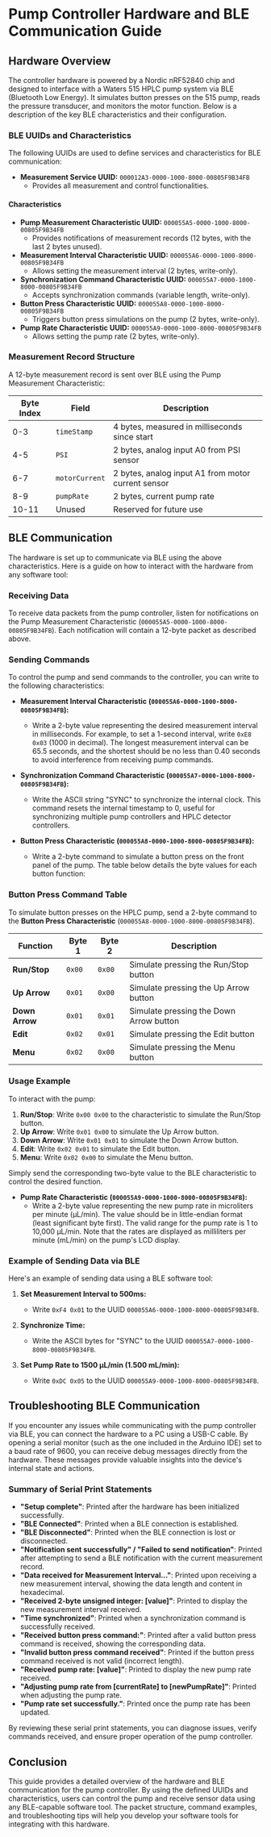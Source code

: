 # Pump Controller Hardware and BLE Communication Guide

## Hardware Overview

The controller hardware is powered by a Nordic nRF52840 chip and designed to interface with a Waters 515 HPLC pump system via BLE (Bluetooth Low Energy). It simulates button presses on the 515 pump, reads the pressure transducer, and monitors the motor function. Below is a description of the key BLE characteristics and their configuration.

### BLE UUIDs and Characteristics

The following UUIDs are used to define services and characteristics for BLE communication:

- **Measurement Service UUID:** `000012A3-0000-1000-8000-00805F9B34FB`
  - Provides all measurement and control functionalities.

#### Characteristics

- **Pump Measurement Characteristic UUID:** `000055A5-0000-1000-8000-00805F9B34FB`
  - Provides notifications of measurement records (12 bytes, with the last 2 bytes unused).
- **Measurement Interval Characteristic UUID:** `000055A6-0000-1000-8000-00805F9B34FB`
  - Allows setting the measurement interval (2 bytes, write-only).
- **Synchronization Command Characteristic UUID:** `000055A7-0000-1000-8000-00805F9B34FB`
  - Accepts synchronization commands (variable length, write-only).
- **Button Press Characteristic UUID:** `000055A8-0000-1000-8000-00805F9B34FB`
  - Triggers button press simulations on the pump (2 bytes, write-only).
- **Pump Rate Characteristic UUID:** `000055A9-0000-1000-8000-00805F9B34FB`
  - Allows setting the pump rate (2 bytes, write-only).

### Measurement Record Structure

A 12-byte measurement record is sent over BLE using the Pump Measurement Characteristic:

| Byte Index | Field         | Description                                      |
|------------|---------------|--------------------------------------------------|
| 0-3        | `timeStamp`   | 4 bytes, measured in milliseconds since start    |
| 4-5        | `PSI`         | 2 bytes, analog input A0 from PSI sensor         |
| 6-7        | `motorCurrent`| 2 bytes, analog input A1 from motor current sensor|
| 8-9        | `pumpRate`    | 2 bytes, current pump rate                       |
| 10-11      | Unused        | Reserved for future use                          |

## BLE Communication

The hardware is set up to communicate via BLE using the above characteristics. Here is a guide on how to interact with the hardware from any software tool:

### Receiving Data

To receive data packets from the pump controller, listen for notifications on the Pump Measurement Characteristic (`000055A5-0000-1000-8000-00805F9B34FB`). Each notification will contain a 12-byte packet as described above.

### Sending Commands

To control the pump and send commands to the controller, you can write to the following characteristics:

- **Measurement Interval Characteristic (`000055A6-0000-1000-8000-00805F9B34FB`):**
  - Write a 2-byte value representing the desired measurement interval in milliseconds. For example, to set a 1-second interval, write `0xE8 0x03` (1000 in decimal). The longest measurement interval can be 65.5 seconds, and the shortest should be no less than 0.40 seconds to avoid interference from receiving pump commands.
  
- **Synchronization Command Characteristic (`000055A7-0000-1000-8000-00805F9B34FB`):**
  - Write the ASCII string "SYNC" to synchronize the internal clock. This command resets the internal timestamp to 0, useful for synchronizing multiple pump controllers and HPLC detector controllers.
  
- **Button Press Characteristic (`000055A8-0000-1000-8000-00805F9B34FB`):**
  - Write a 2-byte command to simulate a button press on the front panel of the pump. The table below details the byte values for each button function:

### Button Press Command Table

To simulate button presses on the HPLC pump, send a 2-byte command to the **Button Press Characteristic** (`000055A8-0000-1000-8000-00805F9B34FB`).

| Function         | Byte 1 | Byte 2 | Description                              |
|------------------|--------|--------|------------------------------------------|
| **Run/Stop**     | `0x00` | `0x00` | Simulate pressing the Run/Stop button    |
| **Up Arrow**     | `0x01` | `0x00` | Simulate pressing the Up Arrow button    |
| **Down Arrow**   | `0x01` | `0x01` | Simulate pressing the Down Arrow button  |
| **Edit**         | `0x02` | `0x01` | Simulate pressing the Edit button        |
| **Menu**         | `0x02` | `0x00` | Simulate pressing the Menu button        |

### Usage Example

To interact with the pump:

1. **Run/Stop**: Write `0x00 0x00` to the characteristic to simulate the Run/Stop button.
2. **Up Arrow**: Write `0x01 0x00` to simulate the Up Arrow button.
3. **Down Arrow**: Write `0x01 0x01` to simulate the Down Arrow button.
4. **Edit**: Write `0x02 0x01` to simulate the Edit button.
5. **Menu**: Write `0x02 0x00` to simulate the Menu button.

Simply send the corresponding two-byte value to the BLE characteristic to control the desired function.

  
- **Pump Rate Characteristic (`000055A9-0000-1000-8000-00805F9B34FB`):**
  - Write a 2-byte value representing the new pump rate in microliters per minute (µL/min). The value should be in little-endian format (least significant byte first). The valid range for the pump rate is 1 to 10,000 µL/min. Note that the rates are displayed as milliliters per minute (mL/min) on the pump's LCD display.

### Example of Sending Data via BLE

Here's an example of sending data using a BLE software tool:

1. **Set Measurement Interval to 500ms:**
   - Write `0xF4 0x01` to the UUID `000055A6-0000-1000-8000-00805F9B34FB`.

2. **Synchronize Time:**
   - Write the ASCII bytes for "SYNC" to the UUID `000055A7-0000-1000-8000-00805F9B34FB`.

3. **Set Pump Rate to 1500 µL/min (1.500 mL/min):**
   - Write `0xDC 0x05` to the UUID `000055A9-0000-1000-8000-00805F9B34FB`.

## Troubleshooting BLE Communication

If you encounter any issues while communicating with the pump controller via BLE, you can connect the hardware to a PC using a USB-C cable. By opening a serial monitor (such as the one included in the Arduino IDE) set to a baud rate of 9600, you can receive debug messages directly from the hardware. These messages provide valuable insights into the device's internal state and actions.

### Summary of Serial Print Statements

- **"Setup complete"**: Printed after the hardware has been initialized successfully.
- **"BLE Connected"**: Printed when a BLE connection is established.
- **"BLE Disconnected"**: Printed when the BLE connection is lost or disconnected.
- **"Notification sent successfully" / "Failed to send notification"**: Printed after attempting to send a BLE notification with the current measurement record.
- **"Data received for Measurement Interval..."**: Printed upon receiving a new measurement interval, showing the data length and content in hexadecimal.
- **"Received 2-byte unsigned integer: [value]"**: Printed to display the new measurement interval received.
- **"Time synchronized"**: Printed when a synchronization command is successfully received.
- **"Received button press command:"**: Printed after a valid button press command is received, showing the corresponding data.
- **"Invalid button press command received"**: Printed if the button press command received is not valid (incorrect length).
- **"Received pump rate: [value]"**: Printed to display the new pump rate received.
- **"Adjusting pump rate from [currentRate] to [newPumpRate]"**: Printed when adjusting the pump rate.
- **"Pump rate set successfully."**: Printed once the pump rate has been updated.

By reviewing these serial print statements, you can diagnose issues, verify commands received, and ensure proper operation of the pump controller.
  
## Conclusion

This guide provides a detailed overview of the hardware and BLE communication for the pump controller. By using the defined UUIDs and characteristics, users can control the pump and receive sensor data using any BLE-capable software tool. The packet structure, command examples, and troubleshooting tips will help you develop your software tools for integrating with this hardware.
